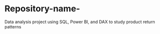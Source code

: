 # Repository-name-
Data analysis project using SQL, Power BI, and DAX to study product return patterns
